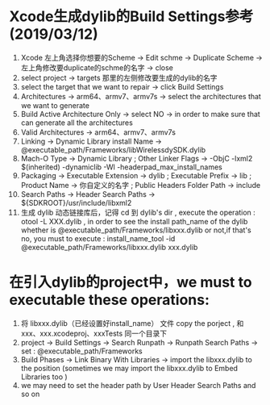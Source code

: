 # Xcode生成dylib的Build Settings参考 (2019/03/12)
1. Xcode 左上角选择你想要的Scheme -> Edit schme -> Duplicate Scheme -> 左上角修改要duplicate的schme的名字 -> close
2. select project -> targets 那里的左侧修改要生成的dylib的名字
3. select the target that we want to repair -> click Build Settings
4. Architectures -> arm64、armv7、armv7s -> select the architectures that we want to generate
5. Build Active Architecture Only -> select NO -> in order to make sure that can generate all the architectures
6. Valid Architectures -> arm64、armv7、armv7s
7. Linking -> Dynamic Library install Name -> @executable_path/Frameworks/libWirelessdySDK.dylib
8. Mach-O Type -> Dynamic Library ; Other Linker Flags -> -ObjC  -lxml2  $(inherited)  -dynamiclib -Wl -headerpad_max_install_names
9. Packaging -> Executable Extension -> dylib ; Executable Prefix -> lib ; Product Name -> 你自定义的名字 ; Public Headers Folder Path -> include
10. Search Paths -> Header Search Paths -> ${SDKROOT}/usr/include/libxml2
11. 生成 dylib 动态链接库后，记得 cd 到 dylib's dir , execute the operation : otool -L XXX.dylib , in order to see the install path_name of the dylib whether is @executable_path/Frameworks/libxxx.dylib or not,if that's no, you must to execute :
install_name_tool -id @executable_path/Frameworks/libxxx.dylib  xxx.dylib

# 在引入dylib的project中，we must to executable these operations:
1. 将 libxxx.dylib（已经设置好install_name） 文件 copy the porject , 和 xxx、xxx.xcodeproj、xxxTests 同一个目录下
2. project -> Build Settings -> Search Runpath -> Runpath Search Paths -> set : @executable_path/Frameworks 
3. Build Phases -> Link Binary With Libraries -> import the libxxx.dylib to the position
(sometimes we may import the  libxxx.dylib to Embed Libraries too )
4. we may need to set the header path by User Header Search Paths and so on